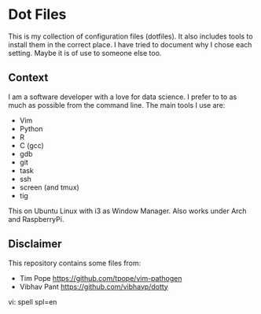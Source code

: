 # Dot Files

This is my collection of configuration files (dotfiles). It also includes
tools to install them in the correct place. I have tried to document why I
chose each setting. Maybe it is of use to someone else too.

## Context

I am a software developer with a love for data science. I prefer to to as much
as possible from the command line.  The main tools I use are:

- Vim
- Python
- R
- C (gcc)
- gdb
- git
- task
- ssh
- screen (and tmux)
- tig

This on Ubuntu Linux with i3 as Window Manager.
Also works under Arch and RaspberryPi.

## Disclaimer

This repository contains some files from:

- Tim Pope <https://github.com/tpope/vim-pathogen>
- Vibhav Pant <https://github.com/vibhavp/dotty>

vi: spell spl=en
